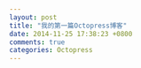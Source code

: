 ```yaml
---
layout: post
title: "我的第一篇Octopress博客"
date: 2014-11-25 17:38:23 +0800
comments: true
categories: Octopress
---
```

